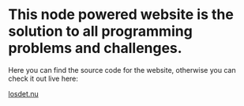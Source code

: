 # This node powered website is the solution to all programming problems and challenges.

Here you can find the source code for the website, otherwise you can check it out live here:

[losdet.nu](http://losdet.nu)
